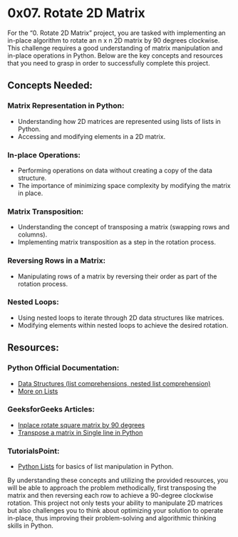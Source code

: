 # 0x07. Rotate 2D Matrix

For the “0. Rotate 2D Matrix” project, you are tasked with implementing an in-place algorithm to rotate an n x n 2D matrix by 90 degrees clockwise. This challenge requires a good understanding of matrix manipulation and in-place operations in Python. Below are the key concepts and resources that you need to grasp in order to successfully complete this project.

## Concepts Needed:

### Matrix Representation in Python:

- Understanding how 2D matrices are represented using lists of lists in Python.
- Accessing and modifying elements in a 2D matrix.

### In-place Operations:

- Performing operations on data without creating a copy of the data structure.
- The importance of minimizing space complexity by modifying the matrix in place.

### Matrix Transposition:

- Understanding the concept of transposing a matrix (swapping rows and columns).
- Implementing matrix transposition as a step in the rotation process.

### Reversing Rows in a Matrix:

- Manipulating rows of a matrix by reversing their order as part of the rotation process.

### Nested Loops:

- Using nested loops to iterate through 2D data structures like matrices.
- Modifying elements within nested loops to achieve the desired rotation.

## Resources:

### Python Official Documentation:

- [Data Structures (list comprehensions, nested list comprehension)](https://intranet.alxswe.com/rltoken/eZc_ELGxUgkuc4kkE_fd7Q)
- [More on Lists](https://intranet.alxswe.com/rltoken/0ORj179giGhGe8jpcxBkXg)

### GeeksforGeeks Articles:

- [Inplace rotate square matrix by 90 degrees](https://intranet.alxswe.com/rltoken/9T8w4mtiIIRDtfLSmEmrLA)
- [Transpose a matrix in Single line in Python](https://intranet.alxswe.com/rltoken/JdIFvtej2hMW-Wd9ABHMOA)

### TutorialsPoint:

- [Python Lists](https://intranet.alxswe.com/rltoken/rFmzUTpaLGqDXjGA6D9eYw) for basics of list manipulation in Python.

By understanding these concepts and utilizing the provided resources, you will be able to approach the problem methodically, first transposing the matrix and then reversing each row to achieve a 90-degree clockwise rotation. This project not only tests your ability to manipulate 2D matrices but also challenges you to think about optimizing your solution to operate in-place, thus improving their problem-solving and algorithmic thinking skills in Python.
